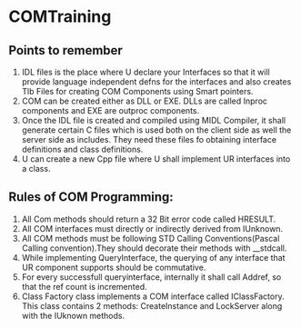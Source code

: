 # COMTraining

## Points to remember
1. IDL files is the place where U declare your Interfaces so that it will provide language independent defns for the interfaces and also creates Tlb Files for creating COM Components using Smart pointers. 
2. COM can be created either as DLL or EXE. DLLs are called Inproc components and EXE are outproc components. 
3. Once the IDL file is created and compiled using MIDL Compiler, it shall generate certain C files which is used both on the client side as well the server side as includes. They need these files fo obtaining interface definitions and class definitions. 
4. U can create a new Cpp file where U shall implement UR interfaces into a class.





## Rules of COM Programming:
1. All Com methods should return a 32 Bit error code called HRESULT. 
2. All COM interfaces must directly or indirectly derived from IUnknown. 
3. All COM methods must be following STD Calling Conventions(Pascal Calling convention).They should decorate their methods with __stdcall. 
4. While implementing QueryInterface, the querying of any interface that UR component supports should be commutative. 
5. For every successfull queryinterface, internally it shall call Addref, so that the ref count is incremented. 
6. Class Factory class implements a COM interface called IClassFactory. This class contains 2 methods: CreateInstance and LockServer along with the IUknown methods. 
